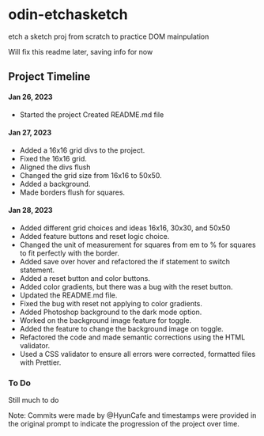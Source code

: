# odin-etchasketch
etch a sketch proj from scratch to practice DOM mainpulation

 Will fix this readme later, saving info for now

## Project Timeline

#### Jan 26, 2023


* Started the project
Created README.md file

#### Jan 27, 2023

* Added a 16x16 grid divs to the project.
* Fixed the 16x16 grid.
* Aligned the divs flush
* Changed the grid size from 16x16 to 50x50.
* Added a background.
* Made borders flush for squares.

#### Jan 28, 2023

* Added different grid choices and ideas 16x16, 30x30, and 50x50
* Added feature buttons and reset logic choice.
* Changed the unit of measurement for squares from em to % for squares to fit perfectly with the border.
* Added save over hover and refactored the if statement to switch statement.
* Added a reset button and color buttons.
* Added color gradients, but there was a bug with the reset button.
* Updated the README.md file.
* Fixed the bug with reset not applying to color gradients.
* Added Photoshop background to the dark mode option.
* Worked on the background image feature for toggle.
* Added the feature to change the background image on toggle.
* Refactored the code and made semantic corrections using the HTML validator.
* Used a CSS validator to ensure all errors were corrected, formatted files with Prettier.

### To Do
Still much to do

Note: Commits were made by @HyunCafe and timestamps were provided in the original prompt to indicate the progression of the project over time.
